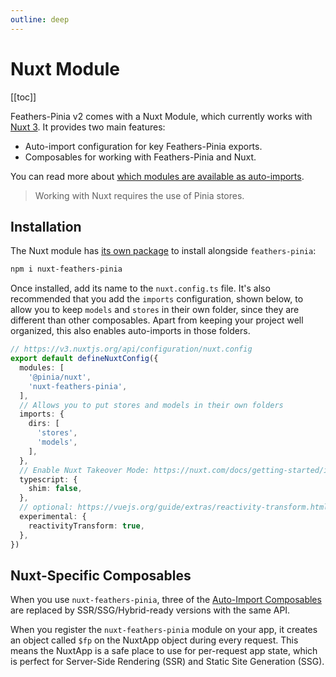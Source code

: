 ```yaml
---
outline: deep
---
```


<script setup>
import Badge from '../components/Badge.vue'
import pkg from '../../package.json'
import BlockQuote from '../components/BlockQuote.vue'
</script>

<div style="position: fixed; z-index: 1000; top: 2px; right: 2px;">
  <Badge :label="`v${pkg.version}`" />
</div>

# Nuxt Module

[[toc]]

Feathers-Pinia v2 comes with a Nuxt Module, which currently works with [Nuxt 3](https://nuxt.com). It provides two main
features:

- Auto-import configuration for key Feathers-Pinia exports.
- Composables for working with Feathers-Pinia and Nuxt.

You can read more about [which modules are available as auto-imports](/guide/auto-imports).

<BlockQuote>

Working with Nuxt requires the use of Pinia stores.

</BlockQuote>

## Installation

The Nuxt module has [its own package](https://npmjs.com/package/nuxt-feathers-pinia) to install alongside
`feathers-pinia`:

```bash
npm i nuxt-feathers-pinia
```

Once installed, add its name to the `nuxt.config.ts` file. It's also recommended that you add the `imports`
configuration, shown below, to allow you to keep `models` and `stores` in their own folder, since they are different
than other composables. Apart from keeping your project well organized, this also enables auto-imports in those folders.

```ts
// https://v3.nuxtjs.org/api/configuration/nuxt.config
export default defineNuxtConfig({
  modules: [
    '@pinia/nuxt',
    'nuxt-feathers-pinia',
  ],
  // Allows you to put stores and models in their own folders
  imports: {
    dirs: [
      'stores',
      'models',
    ],
  },
  // Enable Nuxt Takeover Mode: https://nuxt.com/docs/getting-started/installation#prerequisites
  typescript: {
    shim: false,
  },
  // optional: https://vuejs.org/guide/extras/reactivity-transform.html
  experimental: {
    reactivityTransform: true,
  },
})
```

## Nuxt-Specific Composables

When you use `nuxt-feathers-pinia`, three of the [Auto-Import Composables](/guide/auto-imports#model-composition-utilities)
are replaced by SSR/SSG/Hybrid-ready versions with the same API.

When you register the `nuxt-feathers-pinia` module on your app, it creates an object called `$fp` on the NuxtApp object
during every request. This means the NuxtApp is a safe place to use for per-request app state, which is perfect for
Server-Side Rendering (SSR) and Static Site Generation (SSG).
